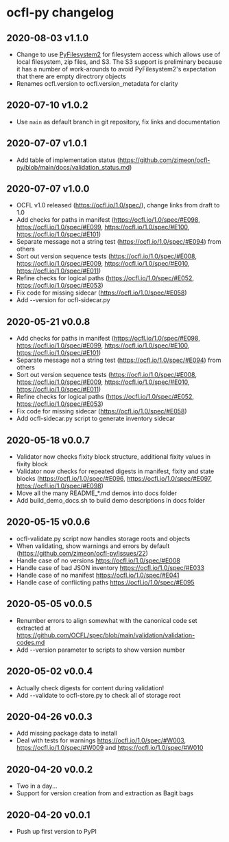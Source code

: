 # ocfl-py changelog

## 2020-08-03 v1.1.0

  * Change to use [PyFilesystem2](https://docs.pyfilesystem.org/en/latest/) for filesystem access which allows use of local filesystem, zip files, and S3. The S3 support is preliminary because it has a number of work-arounds to avoid PyFilesystem2's expectation that there are empty directrory objects
  * Renames ocfl.version to ocfl.version_metadata for clarity

## 2020-07-10 v1.0.2

  * Use `main` as default branch in git repository, fix links and documentation

## 2020-07-07 v1.0.1

  * Add table of implementation status (https://github.com/zimeon/ocfl-py/blob/main/docs/validation_status.md)

## 2020-07-07 v1.0.0

  * OCFL v1.0 released (https://ocfl.io/1.0/spec/), change links from draft to 1.0
  * Add checks for paths in manifest (https://ocfl.io/1.0/spec/#E098, https://ocfl.io/1.0/spec/#E099, https://ocfl.io/1.0/spec/#E100, https://ocfl.io/1.0/spec/#E101)
  * Separate message not a string test (https://ocfl.io/1.0/spec/#E094) from others
  * Sort out version sequence tests (https://ocfl.io/1.0/spec/#E008, https://ocfl.io/1.0/spec/#E009, https://ocfl.io/1.0/spec/#E010, https://ocfl.io/1.0/spec/#E011)
  * Refine checks for logical paths (https://ocfl.io/1.0/spec/#E052, https://ocfl.io/1.0/spec/#E053)
  * Fix code for missing sidecar (https://ocfl.io/1.0/spec/#E058)
  * Add --version for ocfl-sidecar.py

## 2020-05-21 v0.0.8

  * Add checks for paths in manifest (https://ocfl.io/1.0/spec/#E098, https://ocfl.io/1.0/spec/#E099, https://ocfl.io/1.0/spec/#E100, https://ocfl.io/1.0/spec/#E101)
  * Separate message not a string test (https://ocfl.io/1.0/spec/#E094) from others
  * Sort out version sequence tests (https://ocfl.io/1.0/spec/#E008, https://ocfl.io/1.0/spec/#E009, https://ocfl.io/1.0/spec/#E010, https://ocfl.io/1.0/spec/#E011)
  * Refine checks for logical paths (https://ocfl.io/1.0/spec/#E052, https://ocfl.io/1.0/spec/#E053)
  * Fix code for missing sidecar (https://ocfl.io/1.0/spec/#E058)
  * Add ocfl-sidecar.py script to generate inventory sidecar

## 2020-05-18 v0.0.7

  * Validator now checks fixity block structure, additional fixity values in fixity block
  * Validator now checks for repeated digests in manifest, fixity and state blocks (https://ocfl.io/1.0/spec/#E096, https://ocfl.io/1.0/spec/#E097, https://ocfl.io/1.0/spec/#E098) 
  * Move all the many README_*.md demos into docs folder
  * Add build_demo_docs.sh to build demo descriptions in docs folder

## 2020-05-15 v0.0.6

  * ocfl-validate.py script now handles storage roots and objects
  * When validating, show warnings and errors by default (https://github.com/zimeon/ocfl-py/issues/22)
  * Handle case of no versions https://ocfl.io/1.0/spec/#E008
  * Handle case of bad JSON inventory https://ocfl.io/1.0/spec/#E033
  * Handle case of no manifest https://ocfl.io/1.0/spec/#E041
  * Handle case of conflicting paths https://ocfl.io/1.0/spec/#E095


## 2020-05-05 v0.0.5

  * Renumber errors to align somewhat with the canonical code set extracted 
    at https://github.com/OCFL/spec/blob/main/validation/validation-codes.md
  * Add --version parameter to scripts to show version number

## 2020-05-02 v0.0.4

  * Actually check digests for content during validation!
  * Add --validate to ocfl-store.py to check all of storage root

## 2020-04-26 v0.0.3

  * Add missing package data to install
  * Deal with tests for warnings https://ocfl.io/1.0/spec/#W003,
    https://ocfl.io/1.0/spec/#W009 and https://ocfl.io/1.0/spec/#W010

## 2020-04-20 v0.0.2

  * Two in a day...
  * Support for version creation from and extraction as Bagit bags

## 2020-04-20 v0.0.1

  * Push up first version to PyPI
